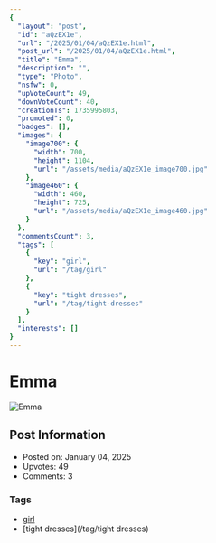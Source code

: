 ```yaml
---
{
  "layout": "post",
  "id": "aQzEX1e",
  "url": "/2025/01/04/aQzEX1e.html",
  "post_url": "/2025/01/04/aQzEX1e.html",
  "title": "Emma",
  "description": "",
  "type": "Photo",
  "nsfw": 0,
  "upVoteCount": 49,
  "downVoteCount": 40,
  "creationTs": 1735995803,
  "promoted": 0,
  "badges": [],
  "images": {
    "image700": {
      "width": 700,
      "height": 1104,
      "url": "/assets/media/aQzEX1e_image700.jpg"
    },
    "image460": {
      "width": 460,
      "height": 725,
      "url": "/assets/media/aQzEX1e_image460.jpg"
    }
  },
  "commentsCount": 3,
  "tags": [
    {
      "key": "girl",
      "url": "/tag/girl"
    },
    {
      "key": "tight dresses",
      "url": "/tag/tight-dresses"
    }
  ],
  "interests": []
}
---
```


# Emma

![Emma](/assets/media/aQzEX1e_image700.jpg)

## Post Information

- Posted on: January 04, 2025
- Upvotes: 49
- Comments: 3

### Tags

- [girl](/tag/girl)
- [tight dresses](/tag/tight dresses)
